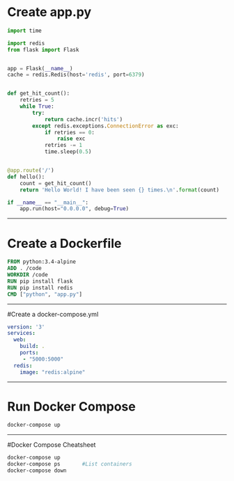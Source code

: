 # Create app.py
```python
import time

import redis
from flask import Flask


app = Flask(__name__)
cache = redis.Redis(host='redis', port=6379)


def get_hit_count():
    retries = 5
    while True:
        try:
            return cache.incr('hits')
        except redis.exceptions.ConnectionError as exc:
            if retries == 0:
                raise exc
            retries -= 1
            time.sleep(0.5)


@app.route('/')
def hello():
    count = get_hit_count()
    return 'Hello World! I have been seen {} times.\n'.format(count)

if __name__ == "__main__":
    app.run(host="0.0.0.0", debug=True)
```
---
# Create a Dockerfile
```dockerfile
FROM python:3.4-alpine
ADD . /code
WORKDIR /code
RUN pip install flask
RUN pip install redis
CMD ["python", "app.py"]
```
---
#Create a docker-compose.yml
```yaml
version: '3'
services:
  web:
    build: .
    ports:
     - "5000:5000"
  redis:
    image: "redis:alpine"
```
---
# Run Docker Compose
```bash
docker-compose up
```

---
#Docker Compose Cheatsheet

```bash
docker-compose up
docker-compose ps       #List containers
docker-compose down
```
